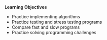 **Learning Objectives**

+ Practice implementing algorithms
+ Practice testing and stress testing programs
+ Compare fast and slow programs
+ Practice solving programming challenges
